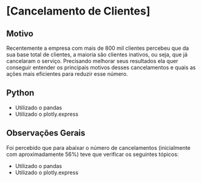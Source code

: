 # [Cancelamento de Clientes]

## Motivo
Recentemente a empresa com mais de 800 mil clientes percebeu que da sua base total de clientes, a maioria são clientes inativos, ou seja, que já cancelaram o serviço.
Precisando melhorar seus resultados ela quer conseguir entender os principais motivos desses cancelamentos e quais as ações mais eficientes para reduzir esse número.


## Python
* Utilizado o pandas
* Utilizado o plotly.express

## Observações Gerais

Foi percebido que para abaixar o número de cancelamentos (inicialmente com aproximadamente 56%) teve que verificar os seguintes tópicos:
* Utilizado o pandas
* Utilizado o plotly.express


